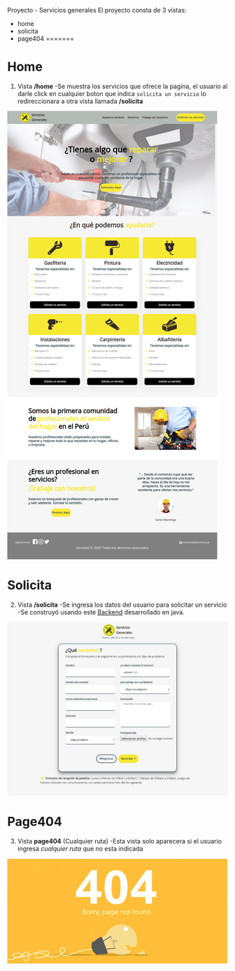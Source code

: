
Proyecto - Servicios generales
El proyecto consta de 3 vistas:
- home
- solicita
- page404
=======
# Home
1. Vista **/home** 
   -Se muestra los servicios que ofrece la pagina, el usuario al darle click en cualquier boton que indica `solicita un servicio` lo redireccionara a otra vista llamada **/solicita**
   
![Home](Home)



# Solicita
2. Vista **/solicita** 
   -Se ingresa los datos del usuario para solicitar un servicio 
   -Se construyó usando este [Backend](https://github.com/VanessaMMH/Backend) desarrollado en java.

![Solicita](Solicita.png)


# Page404
3. Vista **page404** (Cualquier ruta)
   -Esta vista solo aparecera si el usuario ingresa *cualquier ruta* que no esta indicada
   
![Page404](Page404.png)
